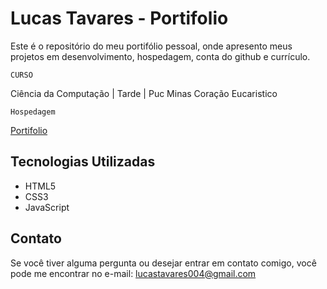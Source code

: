 # Lucas Tavares - Portifolio

Este é o repositório do meu portifólio pessoal, onde apresento meus projetos em desenvolvimento, hospedagem, conta do github e currículo.

`CURSO` 

Ciência da Computação | Tarde | Puc Minas Coração Eucaristico

`Hospedagem`  

[Portifolio](https://tavaresslc.github.io/Portifolio/)

## Tecnologias Utilizadas

- HTML5
- CSS3
- JavaScript

## Contato

Se você tiver alguma pergunta ou desejar entrar em contato comigo, você pode me encontrar no e-mail: [lucastavares004@gmail.com](lucastavares004@gmail.com)
